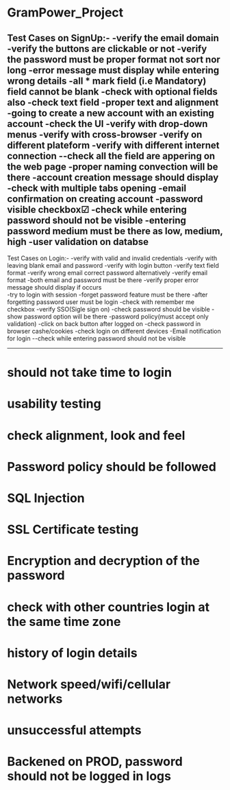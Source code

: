 # GramPower_Project

Test Cases on SignUp:-
-verify the email domain
-verify the buttons are clickable or not
-verify the password must be proper format not sort nor long
-error message must display while entering wrong details
-all * mark field (i.e Mandatory) field cannot be blank
-check with optional fields also
-check text field 
-proper text and alignment 
-going to create a new account with an existing account 
-check the UI
-verify with drop-down menus
-verify with cross-browser 
-verify on different plateform
-verify with different internet connection 
--check all the field are appering on the web page 
-proper naming convection will be there
-account creation message should display
-check with multiple tabs opening 
-email confirmation on creating account 
-password visible checkbox☑ 
-check while entering password should not be visible
-entering password medium must be there as low, medium, high 
-user validation on databse
-


Test Cases on Login:-
-verify with valid and invalid credentials 
-verify with leaving blank email and password 
-verify with login button
-verify text field format 
-verify wrong email correct password alternatively 
-verify email format
-both email and password must be there
-verify proper error message should display if occurs\
-try to login with session
-forget password feature must be there
-after forgetting password user must be login 
-check with remember me checkbox
-verify SSO(Sigle sign on)
-check password should be visible
-show password option will be there
-password policy(must accept only validation)
-click on back button after logged on
-check password in browser cashe/cookies
-check login on different devices 
-Email notification for login
--check while entering password should not be visible


------------
# should not take time to login
# usability testing
# check alignment, look and feel
# Password policy should be followed
# SQL Injection 
# SSL Certificate testing
# Encryption and decryption of the password
# check with other countries login at the same time zone
# history of login details
# Network speed/wifi/cellular networks
# unsuccessful attempts
# Backened on PROD, password should not be logged in logs



